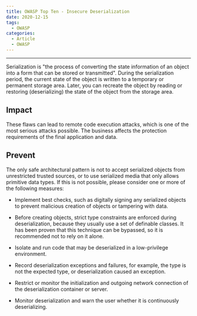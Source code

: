 ```yaml
---
title: OWASP Top Ten - Insecure Deserialization
date: 2020-12-15
tags:
  - OWASP
categories:
  - Article
  - OWASP
---
```

	

---

Serialization is "the process of converting the state information of an object into a form that can be stored or transmitted". During the serialization period, the current state of the object is written to a temporary or permanent storage area. Later, you can recreate the object by reading or restoring (deserializing) the state of the object from the storage area.

## Impact

These flaws can lead to remote code execution attacks, which is one of the most serious attacks possible. The business affects the protection requirements of the final application and data.



## Prevent

The only safe architectural pattern is not to accept serialized objects from unrestricted trusted sources, or to use serialized media that only allows primitive data types. If this is not possible, please consider one or more of the following measures:

- Implement best checks, such as digitally signing any serialized objects to prevent malicious creation of objects or tampering with data.

* Before creating objects, strict type constraints are enforced during deserialization, because they usually use a set of definable classes. It has been proven that this technique can be bypassed, so it is recommended not to rely on it alone.
* Isolate and run code that may be deserialized in a low-privilege environment.

* Record deserialization exceptions and failures, for example, the type is not the expected type, or deserialization caused an exception.
* Restrict or monitor the initialization and outgoing network connection of the deserialization container or server.
* Monitor deserialization and warn the user whether it is continuously deserializing.